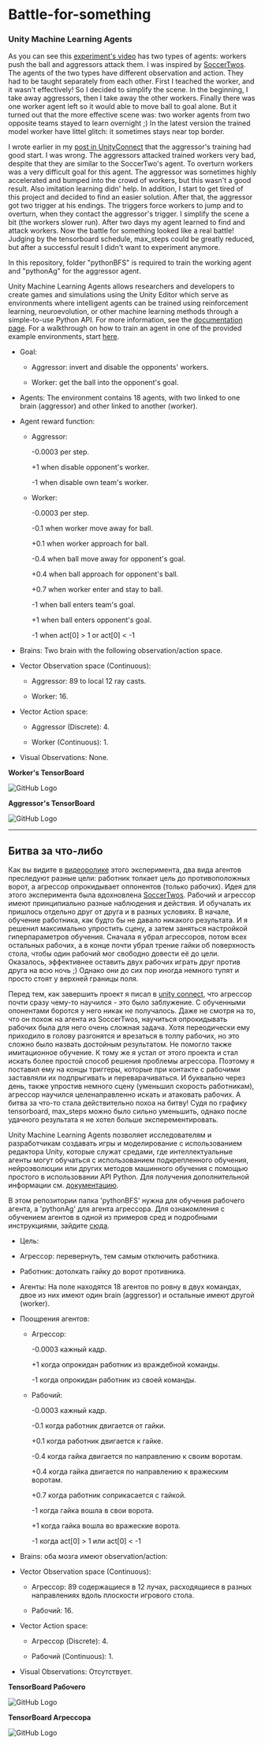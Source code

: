 # Battle-for-something
### Unity Machine Learning Agents



As you can see this [experiment's video](https://www.youtube.com/watch?v=9Kk-oHBFylg) has two types of agents: workers push the ball and aggressors attack them. I was inspired by [SoccerTwos](https://github.com/Unity-Technologies/ml-agents/blob/master/docs/Learning-Environment-Examples.md#soccer-twos). The agents of the two types have different observation and action. They had to be taught separately from each other. First I teached the worker, and it wasn't effectively! So I decided to simplify the scene. In the beginning, I take away aggressors, then I take away the other workers. Finally there was one worker agent left so it would able to move ball to goal alone. But it turned out that the more effective scene was: two worker agents from two opposite teams stayed to learn overnight ;) In the latest version the trained model worker have littel glitch: it sometimes stays near top border.
 
I wrote earlier in my [post in UnityConnect](https://connect.unity.com/p/battle-for-something) that the aggressor's training had good start. I was wrong. The aggressors attacked trained workers very bad, despite that they are similar to the SoccerTwo's agent. To overturn workers was a very difficult goal for this agent. The aggressor was sometimes highly accelerated and bumped into the crowd of workers, but this wasn't a good result. Also imitation learning didn' help. In addition, I start to get tired of this project and decided to find an easier solution. After that, the aggressor got two trigger at his endings. The triggers force workers to jump and to overturn, when they contact the aggressor's trigger. I simplify the scene a bit (the workers slower run). After two days my agent learned to find and attack workers. Now the battle for something looked like a real battle! Judging by the tensorboard schedule, max_steps could be greatly reduced, but after a successful result I didn't want to experiment anymore.

In this repository, folder "pythonBFS" is required to train the working agent and "pythonAg" for the aggressor agent.

Unity Machine Learning Agents allows researchers and developers to create games and simulations using the Unity Editor which serve as environments where intelligent agents can be trained using reinforcement learning, neuroevolution, or other machine learning methods through a simple-to-use Python API. For more information, see the [documentation page](https://github.com/c-barron/ml-agents/tree/master/docs). For a walkthrough on how to train an agent in one of the provided example environments, start [here](https://github.com/c-barron/ml-agents/blob/master/docs/Getting-Started-with-Balance-Ball.md).


* Goal:

  * Aggressor: invert and disable the opponents' workers.
  
  * Worker: get the ball into the opponent's goal.

* Agents: The environment contains 18 agents, with two linked to one brain (aggressor) and other linked to another (worker).

* Agent reward function:

   * Aggressor:

     -0.0003 per step.

     +1 when disable opponent's worker.

     -1 when disable own team's worker.

  * Worker:

    -0.0003 per step.

    -0.1 when worker move away for ball.

    +0.1 when worker approach for ball.

    -0.4 when ball move away for opponent's goal.

    +0.4 when ball approach for opponent's ball.

    +0.7 when worker enter and stay to ball. 

    -1 when ball enters team's goal.

    +1 when ball enters opponent's goal.

    -1 when act[0] > 1 or act[0] < -1

* Brains: Two brain with the following observation/action space.
* Vector Observation space (Continuous):

  * Aggressor: 89 to local 12 ray casts.

  * Worker: 16.

* Vector Action space:

  * Aggressor (Discrete): 4.

  * Worker (Continuous): 1.

* Visual Observations: None.

 **Worker's TensorBoard**

![GitHub Logo](https://github.com/dimakuzov/Battle-for-something/blob/master/TensorBoardWorker.png)

 **Aggressor's TensorBoard**

![GitHub Logo](https://github.com/dimakuzov/Battle-for-something/blob/master/TensorBoardAggressor.png)


***

## Битва за что-либо


Как вы видите в [видеоролике](https://www.youtube.com/watch?v=9Kk-oHBFylg) этого эксперимента, два вида агентов преследуют разные цели: работник толкает цель до противоположных ворот, а агрессор опрокидывает оппонентов (только рабочих). Идея для этого эксперимента была вдохновлена [SoccerTwos](https://github.com/Unity-Technologies/ml-agents/blob/master/docs/Learning-Environment-Examples.md#soccer-twos). Рабочий и агрессор имеют принципиально разные наблюдения и действия. И обучалать их пришлось отдельно друг от друга и в разных условиях. В начале, обучение работника, как будто бы не давало никакого результата. И я решенил максимально упростить сцену, а затем заняться настройкой гиперпараметров обучения. Сначала я убрал агрессоров, потом всех остальных рабочих, а в конце почти убрал трение гайки об поверхность стола, чтобы один рабочий мог свободно довести её до цели. Оказалось, эффективнее оставить двух рабочих играть друг против друга на всю ночь ;) Однако они до сих пор иногда немного тупят и просто стоят у верхней границы поля.

Перед тем, как завершить проект я писал в [unity connect](https://connect.unity.com/p/battle-for-something), что агрессор почти сразу чему-то научился - это было заблужение. С обученными опонентами боротся у него никак не получалось. Даже не смотря на то, что он похож на агента из SoccerTwos, научиться опрокидывать рабочих была для него очень сложная задача. Хотя переодически ему приходило в голову разгонятся и врезаться в толпу рабочих, но это сложно было назвать достойным результатом. Не помогло также имитационное обучение. К тому же я устал от этого проекта и стал искать более простой способ решения проблемы агрессора. Поэтому я поставил ему на концы триггеры, которые при контакте с рабочими заставляли их подпрыгивать и переварачиваться. И буквально через день, также упростив немного сцену (уменьшил скорость работникам), агрессор научился целенаправленно искать и атаковать рабочих. А битва за что-то стала действительно похоа на битву! Судя по графику tensorboard, max_steps можно было сильно уменьшить, однако после удачного результата я не хотел больше эксперементировать.

Unity Machine Learning Agents позволяет исследователям и разработчикам создавать игры и моделирование с использованием редактора Unity, которые служат средами, где интеллектуальные агенты могут обучаться с использованием подкрепленного обучения, нейроэволюции или других методов машинного обучения с помощью простого в использовании API Python. Для получения дополнительной информации см. [документацию](https://github.com/c-barron/ml-agents/tree/master/docs).

В этом репозитории папка 'pythonBFS' нужна для обучения рабочего агента, а 'pythonAg' для агента агрессора. Для ознакомления с обучением агентов в одной из примеров сред и подробными инструкциями, зайдите [сюда](https://github.com/c-barron/ml-agents/blob/master/docs/Getting-Started-with-Balance-Ball.md).



* Цель:

 * Агрессор: перевернуть, тем самым отключить работника.

 * Работник: дотолкать гайку до ворот противника.

* Агенты: На поле находятся 18 агентов по ровну в двух командах, двое из них имеют один brain (aggressor) и остальные имеют другой (worker).

* Поощрения агентов:

  * Агрессор: 
 
    -0.0003 кажный кадр.
 
    +1 когда опрокидан работник из враждебной команды.
 
    -1 когда опрокидан работник из своей команды.
 
  * Рабочий:
 
    -0.0003 кажный кадр.
 
    -0.1 когда работник двигается от гайки.
 
    +0.1 когда работник двигается к гайке.
 
    -0.4 когда гайка двигается по направлению к своим воротам.
 
    +0.4 когда гайка двигается по направлению к вражеским воротам.
 
    +0.7 когда работник соприкасается с гайкой.
 
    -1 когда гайка вошла в свои ворота.
 
    +1 когда гайка вошла во вражеские ворота.
 
    -1 когда act[0] > 1 или act[0] < -1

* Brains: оба мозга имеют observation/action:

* Vector Observation space (Continuous):

  * Агрессор: 89 содержащиеся в 12 лучах, расходящиеся в разных направлениях вдоль плоскости игрового стола.

  * Рабочий: 16.

* Vector Action space:

  * Агрессор (Discrete): 4.

  * Рабочий (Continuous): 1.

* Visual Observations: Отсутствует.

**TensorBoard Рабочего**

![GitHub Logo](https://github.com/dimakuzov/Battle-for-something/blob/master/TensorBoardWorker.png)

**TensorBoard Агрессора**

![GitHub Logo](https://github.com/dimakuzov/Battle-for-something/blob/master/TensorBoardAggressor.png)
